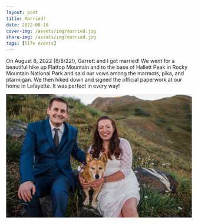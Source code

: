 ```yaml
---
layout: post
title: Married!
date: 2022-08-16
cover-img: /assets/img/married.jpg
share-img: /assets/img/married.jpg
tags: [life events]
---
```

On August 8, 2022 (8/8/22!), Garrett and I got married! We went for a beautiful hike up Flattop Mountain and to the base of Hallett Peak in Rocky Mountain National Park and said our vows among the marmots, pika, and ptarmigan. We then hiked down and signed the official paperwork at our home in Lafayette. It was perfect in every way!

![lovelandpass](/assets/img/lovelandPass.jpg)
